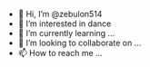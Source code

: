 - 👋 Hi, I’m @zebulon514
- 👀 I’m interested in dance
- 🌱 I’m currently learning ...
- 💞️ I’m looking to collaborate on ...
- 📫 How to reach me ...

<!---
zebulon514/zebulon514 is a ✨ special ✨ repository because its `README.md` (this file) appears on your GitHub profile.
You can click the Preview link to take a look at your changes.
--->
